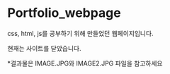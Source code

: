# Portfolio_webpage

css, html, js를 공부하기 위해 만들었던 웹페이지입니다.

현재는 사이트를 닫았습니다. 

*결과물은 IMAGE.JPG와 IMAGE2.JPG 파일을 참고하세요

